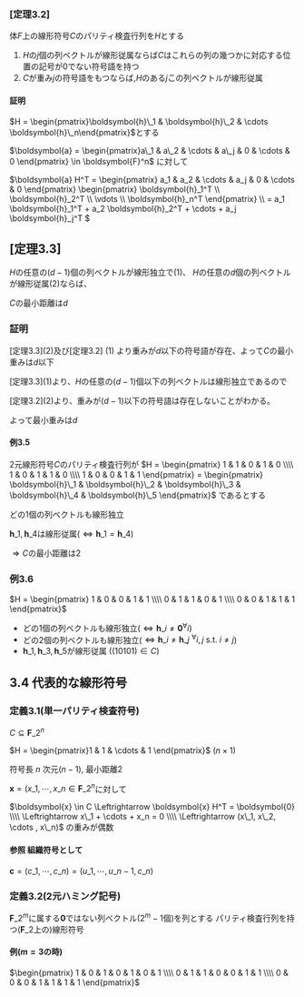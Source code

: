 ### [定理3.2]
体$F$上の線形符号$C$のパリティ検査行列を$H$とする

1. $H$の$j$個の列ベクトルが線形従属ならば$C$はこれらの列の幾つかに対応する位置の記号が$0$でない符号語を持つ
2. $C$が重み$j$の符号語をもつならば,$H$のある$j$この列ベクトルが線形従属

#### 証明
$H = \begin{pmatrix}\boldsymbol{h}\_1 & \boldsymbol{h}\_2 & \cdots \boldsymbol{h}\_n\end{pmatrix}$とする

$\boldsymbol{a} =
  \begin{pmatrix}a\_1 & a\_2 & \cdots & a\_j & 0 & \cdots & 0 \end{pmatrix} \in \boldsymbol{F}^n$
に対して

$\boldsymbol{a} H^T =
  \begin{pmatrix}
  a\_1 & a\_2 & \cdots & a\_j & 0 & \cdots & 0
  \end{pmatrix}
  \begin{pmatrix}
    \boldsymbol{h}\_1^T \\\\ \boldsymbol{h}\_2^T \\\\ \vdots \\\\ \boldsymbol{h}\_n^T
  \end{pmatrix} \\\\
  = a\_1 \boldsymbol{h}\_1^T + a\_2 \boldsymbol{h}\_2^T + \cdots + a\_j \boldsymbol{h}\_j^T
$

## [定理3.3]
$H$の任意の$(d-1)$個の列ベクトルが線形独立で(1)、
$H$の任意の$d$個の列ベクトルが線形従属(2)ならば、

$C$の最小距離は$d$

### 証明
[定理3.3]\(2)及び[定理3.2] \(1) より重みが$d$以下の符号語が存在、よって$C$の最小重みは$d$以下

[定理3.3]\(1)より、$H$の任意の$(d-1)$個以下の列ベクトルは線形独立であるので

[定理3.2]\(2)より、重みが$(d-1)$以下の符号語は存在しないことがわかる。

よって最小重みは$d$

#### 例3.5
2元線形符号$C$のパリティ検査行列が
$H = \begin{pmatrix}
  1 & 1 & 0 & 1 & 0 \\\\
  1 & 0 & 1 & 1 & 0 \\\\
  1 & 0 & 0 & 1 & 1
\end{pmatrix} = 
\begin{pmatrix}
\boldsymbol{h}\_1 &
\boldsymbol{h}\_2 &
\boldsymbol{h}\_3 &
\boldsymbol{h}\_4 &
\boldsymbol{h}\_5 
\end{pmatrix}$
であるとする

どの$1$個の列ベクトルも線形独立

$\boldsymbol{h}\_1, \boldsymbol{h}\_4$は線形従属($\Leftrightarrow \boldsymbol{h}\_1 = \boldsymbol{h}\_4$)

$\Rightarrow C$の最小距離は$2$

### 例3.6
$H = \begin{pmatrix}
1 & 0 & 0 & 1 & 1 \\\\
0 & 1 & 1 & 0 & 1 \\\\
0 & 0 & 1 & 1 & 1
\end{pmatrix}$

- どの$1$個の列ベクトルも線形独立($\Leftrightarrow \boldsymbol{h}\_i \neq \boldsymbol{0} {}^\forall i$)
- どの$2$個の列ベクトルも線形独立($\Leftrightarrow \boldsymbol{h}\_i \neq \boldsymbol{h}\_j \ 
  {}^\forall i,j \ \text{s.t.} \ i \neq j$)
- $\boldsymbol{h}\_1, \boldsymbol{h}\_3, \boldsymbol{h}\_5$が線形従属 ($(1 0 1 0 1) \in C$)

## 3.4 代表的な線形符号
### 定義3.1(単一パリティ検査符号)
$C \subseteq \boldsymbol{F}\_2^n$

$H = \begin{pmatrix}1 & 1 & \cdots & 1 \end{pmatrix}$ ($n \times 1$)

符号長 $n$ 次元$(n-1)$, 最小距離$2$

$\boldsymbol{x} = (x\_1, \cdots , x\_n \in \boldsymbol{F}\_2^n$に対して

$\boldsymbol{x} \in C \Leftrightarrow \boldsymbol{x} H^T = \boldsymbol{0} \\\\
\Leftrightarrow x\_1 + \cdots + x_n = 0 \\\\
\Leftrightarrow (x\_1, x\_2, \cdots , x\_n)$ の重みが偶数

#### 参照 組織符号として
$\boldsymbol{c} = (c\_1, \cdots, c\_n) = (u\_1, \cdots, u\_{n-1} , c\_n)$


### 定義3.2(2元ハミング記号)
$\boldsymbol{F}\_2^m$に属する$\boldsymbol{0}$ではない列ベクトル($2^m -1$個)を列とする
パリティ検査行列を持つ($\boldsymbol{F}\_2$上の)線形符号

#### 例($m=3$の時)
$\begin{pmatrix}
1 & 0 & 1 & 0 & 1 & 0 & 1 \\\\
0 & 1 & 1 & 0 & 0 & 1 & 1 \\\\
0 & 0 & 0 & 1 & 1 & 1 & 1
\end{pmatrix}$
